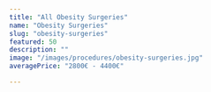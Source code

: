 ```yaml
---
title: "All Obesity Surgeries"
name: "Obesity Surgeries"
slug: "obesity-surgeries"
featured: 50
description: ""
image: "/images/procedures/obesity-surgeries.jpg"
averagePrice: "2800€ - 4400€"

---
```

